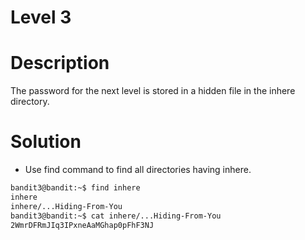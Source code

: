 # Level 3
# Description
The password for the next level is stored in a hidden file in the inhere directory.

# Solution
- Use find command to find all directories having inhere.

```bash
bandit3@bandit:~$ find inhere
inhere
inhere/...Hiding-From-You
bandit3@bandit:~$ cat inhere/...Hiding-From-You
2WmrDFRmJIq3IPxneAaMGhap0pFhF3NJ
```
